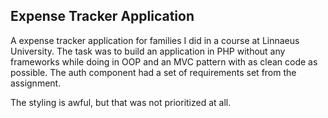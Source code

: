 ## Expense Tracker Application

A expense tracker application for families I did in a course at Linnaeus University.
The task was to build an application in PHP without any frameworks while doing in OOP and an MVC pattern with as clean code as possible.
The auth component had a set of requirements set from the assignment.

The styling is awful, but that was not prioritized at all.